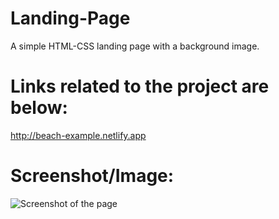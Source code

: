 # Landing-Page
A simple HTML-CSS landing page with a background image.

# Links related to the project are below:

 http://beach-example.netlify.app
 
 # Screenshot/Image:
 
 ![Screenshot of the page]("https://github.com/tarunj096/Landing-Page/blob/master/images/Landing.png")
